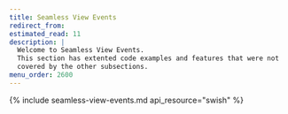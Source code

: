 ```yaml
---
title: Seamless View Events
redirect_from:
estimated_read: 11
description: |
  Welcome to Seamless View Events.
  This section has extented code examples and features that were not
  covered by the other subsections.
menu_order: 2600
---
```


{% include seamless-view-events.md api_resource="swish" %}